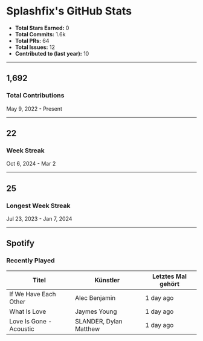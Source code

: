 
# Splashfix's GitHub Stats

- **Total Stars Earned:** 0  
- **Total Commits:** 1.6k  
- **Total PRs:** 64  
- **Total Issues:** 12  
- **Contributed to (last year):** 10  

---

## 1,692
### Total Contributions  
May 9, 2022 - Present  

---

## 22
### Week Streak  
Oct 6, 2024 - Mar 2  

---

## 25
### Longest Week Streak  
Jul 23, 2023 - Jan 7, 2024  

---

## Spotify
### Recently Played  

| Titel | Künstler | Letztes Mal gehört |
|---|---|---|
| If We Have Each Other | Alec Benjamin | 1 day ago |
| What Is Love | Jaymes Young | 1 day ago |
| Love Is Gone - Acoustic | SLANDER, Dylan Matthew | 1 day ago |
